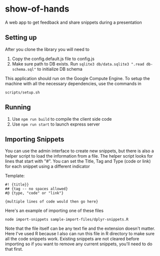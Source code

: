 # show-of-hands

A web app to get feedback and share snippets during a presentation

## Setting up

After you clone the library you will need to

 1. Copy the config.default.js file to config.js
 2. Make sure path to DB exists. Run `sqlite3 db/data.sqlite3 ".read db-schema.sql"` to initialize DB schema

 This application should run on the Google Compute Engine. To setup the
 machine with all the necessary dependencies, use the commands in

    scripts/setup.sh

 ## Running

  1. Use `npm run build` to compile the client side code
  2. Use `npm run start` to launch express server

## Importing Snippets

You can use the admin interface to create new snippets, but
there is also a helper script to load the information from a file. The 
helper script looks for lines that start with "#". You can set the
Title, Tag and Type (code or link) for each snippet using a different
indicator

Template:
```<language>
#! {title}}
## {tag -- no spaces allowed}
#@ {type, "code" or "link"}

{multiple lines of code would then go here}
```

Here's an example of importing one of these files

```<language>
node import-snippets sample-import-files/dplyr-snippets.R
```

Note that the file itself can be any text fie and the extension doesn't matter.
Here I've used R because I also can run this file in R directory to make
sure all the code snippets work. Existing snippets are not cleared before
importing so if you want to remove any current snippets, you'll need to do 
that first.